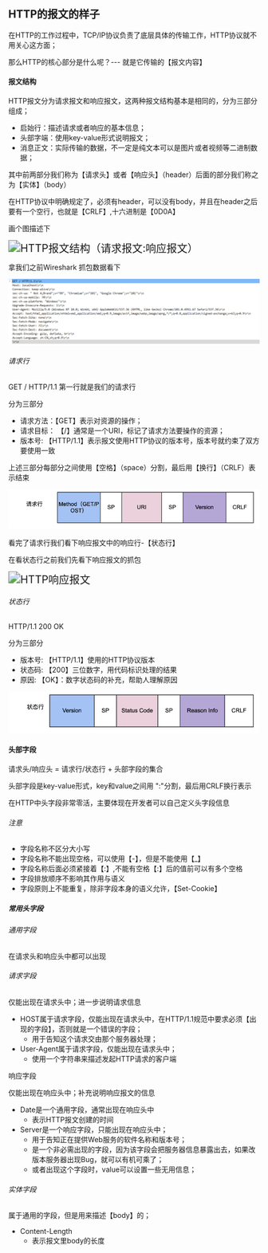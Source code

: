 ## HTTP的报文的样子

在HTTP的工作过程中，TCP/IP协议负责了底层具体的传输工作，HTTP协议就不用关心这方面；

那么HTTP的核心部分是什么呢？--- 就是它传输的【报文内容】

#### 报文结构

HTTP报文分为请求报文和响应报文，这两种报文结构基本是相同的，分为三部分组成；

- 启始行：描述请求或者响应的基本信息；
- 头部字端：使用key-value形式说明报文；
- 消息正文：实际传输的数据，不一定是纯文本可以是图片或者视频等二进制数据；

其中前两部分我们称为【请求头】或者【响应头】（header）后面的部分我们称之为【实体】（body）

在HTTP协议中明确规定了，必须有header，可以没有body，并且在header之后要有一个空行，也就是【CRLF】,十六进制是【0D0A】

画个图描述下

<img src="/Users/zhangqi61/Downloads/DQFile/HTTP报文结构（请求报文:响应报文）.png" alt="HTTP报文结构（请求报文:响应报文）" style="zoom:150%;" />

拿我们之前Wireshark 抓包数据看下

![HTTP请求报文](https://raw.githubusercontent.com/dashingqi/DQPicBeg/main/202205211729350.PNG)

###### 请求行

GET / HTTP/1.1 第一行就是我们的请求行

分为三部分

- 请求方法：【GET】表示对资源的操作；
- 请求目标： 【/】通常是一个URI，标记了请求方法要操作的资源；
- 版本号: 【HTTP/1.1】表示报文使用HTTP协议的版本号，版本号就约束了双方要使用一致

上述三部分每部分之间使用【空格】（space）分割，最后用【换行】（CRLF）表示结束

<img src="https://raw.githubusercontent.com/dashingqi/DQPicBeg/main/202205301657590.png" alt="请求行结构" style="zoom:150%;" />

看完了请求行我们看下响应报文中的响应行-【状态行】

在看状态行之前我们先看下响应报文的抓包

<img src="/tmp/VMwareDnD/815cdc82/HTTP响应报文.PNG" alt="HTTP响应报文" style="zoom:150%;" />

###### 状态行

HTTP/1.1 200 OK

分为三部分

- 版本号: 【HTTP/1.1】使用的HTTP协议版本
- 状态码: 【200】三位数字，用代码标识处理的结果
- 原因: 【OK】：数字状态码的补充，帮助人理解原因

<img src="https://raw.githubusercontent.com/dashingqi/DQPicBeg/main/202205301657632.png" alt="响应的状态行" style="zoom:150%;" />



#### 头部字段

请求头/响应头 = 请求行/状态行 + 头部字段的集合

头部字段是key-value形式，key和value之间用 ":"分割，最后用CRLF换行表示

在HTTP中头字段非常零活，主要体现在开发者可以自己定义头字段信息

###### 注意

- 字段名称不区分大小写
- 字段名称不能出现空格，可以使用【-】，但是不能使用【_】
- 字段名称后面必须紧接着【:】,不能有空格【:】后的值前可以有多个空格
- 字段排放顺序不影响其作用与语义
- 字段原则上不能重复，除非字段本身的语义允许，【Set-Cookie】

##### 常用头字段

###### 通用字段

在请求头和响应头中都可以出现

###### 请求字段

仅能出现在请求头中；进一步说明请求信息

- HOST属于请求字段，仅能出现在请求头中，在HTTP/1.1规范中要求必须【出现的字段】，否则就是一个错误的字段；
  - 用于告知这个请求交由那个服务器处理；
- User-Agent属于请求字段，仅能出现在请求头中；
  - 使用一个字符串来描述发起HTTP请求的客户端

响应字段

仅能出现在响应头中；补充说明响应报文的信息

- Date是一个通用字段，通常出现在响应头中
  - 表示HTTP报文创建的时间
- Server是一个响应字段，只能出现在响应头中；
  - 用于告知正在提供Web服务的软件名称和版本号；
  - 是一个非必需出现的字段，因为该字段会把服务器信息暴露出去，如果改版本服务器出现Bug，就可以有机可乘了；
  - 或者出现这个字段时，value可以设置一些无用信息；

###### 实体字段

属于通用的字段，但是用来描述【body】的；

- Content-Length
  - 表示报文里body的长度



